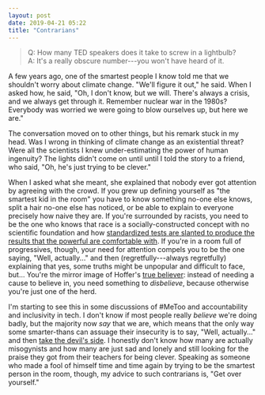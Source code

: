 ```yaml
---
layout: post
date: 2019-04-21 05:22
title: "Contrarians"
---
```


> Q: How many TED speakers does it take to screw in a lightbulb? <br/>
> A: It's a really obscure number---you won't have heard of it.

A few years ago,
one of the smartest people I know told me that we shouldn't worry about climate change.
"We'll figure it out," he said.
When I asked how, he said,
"Oh, I don't know, but we will.
There's always a crisis, and we always get through it.
Remember nuclear war in the 1980s?
Everybody was worried we were going to blow ourselves up,
but here we are."

The conversation moved on to other things,
but his remark stuck in my head.
Was I wrong in thinking of climate change as an existential threat?
Were all the scientists I knew under-estimating the power of human ingenuity?
The lights didn't come on until until I told the story to a friend,
who said,
"Oh, he's just trying to be clever."

When I asked what she meant,
she explained that nobody ever got attention by agreeing with the crowd.
If you grew up defining yourself as "the smartest kid in the room"
you have to know something no-one else knows,
split a hair no-one else has noticed,
or be able to explain to everyone precisely how naive they are.
If you're surrounded by racists,
you need to be the one who knows that race is a socially-constructed concept with no scientific foundation
and how [standardized tests are slanted to produce the results that the powerful are comfortable with][testing].
If you're in a room full of progressives,
though,
your need for attention compels you to be the one saying, "Well, actually..."
and then (regretfully---always regretfully) explaining that yes,
some truths might be unpopular and difficult to face,
but...
You're the mirror image of Hoffer's [true believer][true-believer]:
instead of needing a cause to believe in,
you need something to *disbelieve*,
because otherwise you're just one of the herd.

I'm starting to see this in some discussions of #MeToo and accountability and inclusivity in tech.
I don't know if most people really *believe* we're doing badly,
but the majority now *say* that we are,
which means that the only way some smarter-thans can assuage their insecurity
is to say, "Well, actually..."
and then [take the devil's side][devil].
I honestly don't know how many are actually misogynists
and how many are just sad and lonely and still looking for the praise they got from their teachers for being clever.
Speaking as someone who made a fool of himself time and time again by trying to be the smartest person in the room,
though,
my advice to such contrarians is,
"Get over yourself."

[computerworld]: https://www.computerworld.com/article/3389684/r-community-blasts-datacamp-response-to-execs-inappropriate-behavior.html
[devil]: https://twitter.com/Shakestweetz/status/1107740466123079681
[testing]: {{site.github.url}}/2012/05/24/everything-you-need-to-know-about-standardized-testing.html
[true-believer]: https://en.wikipedia.org/wiki/The_True_Believer
